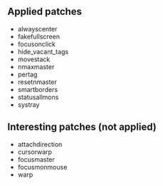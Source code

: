 Applied patches
---------------

* alwayscenter
* fakefullscreen
* focusonclick
* hide_vacant_tags
* movestack
* nmaxmaster
* pertag
* resetnmaster
* smartborders
* statusallmons
* systray

Interesting patches (not applied)
---------------------------------

* attachdirection
* cursorwarp
* focusmaster
* focusmonmouse
* warp
